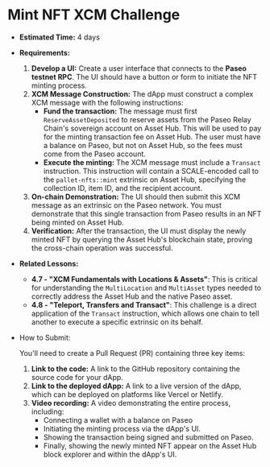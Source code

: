 # Mint NFT XCM Challenge

- **Estimated Time:** 4 days
- **Requirements:**
    1. **Develop a UI:** Create a user interface that connects to the **Paseo testnet RPC**. The UI should have a button or form to initiate the NFT minting process.
    2. **XCM Message Construction:** The dApp must construct a complex XCM message with the following instructions:
        - **Fund the transaction:** The message must first `ReserveAssetDeposited` to reserve assets from the Paseo Relay Chain's sovereign account on Asset Hub. This will be used to pay for the minting transaction fee on Asset Hub. The user must have a balance on Paseo, but not on Asset Hub, so the fees must come from the Paseo account.
        - **Execute the minting:** The XCM message must include a `Transact` instruction. This instruction will contain a SCALE-encoded call to the `pallet-nfts::mint` extrinsic on Asset Hub, specifying the collection ID, item ID, and the recipient account.
    3. **On-chain Demonstration:** The UI should then submit this XCM message as an extrinsic on the Paseo network. You must demonstrate that this single transaction from Paseo results in an NFT being minted on Asset Hub.
    4. **Verification:** After the transaction, the UI must display the newly minted NFT by querying the Asset Hub's blockchain state, proving the cross-chain operation was successful.
- **Related Lessons:**
    - **4.7 - "XCM Fundamentals with Locations & Assets"**: This is critical for understanding the `MultiLocation` and `MultiAsset` types needed to correctly address the Asset Hub and the native Paseo asset.
    - **4.8 - "Teleport, Transfers and Transact"**: This challenge is a direct application of the `Transact` instruction, which allows one chain to tell another to execute a specific extrinsic on its behalf.
- How to Submit:
    
    You'll need to create a Pull Request (PR) containing three key items:
    
    1. **Link to the code:** A link to the GitHub repository containing the source code for your dApp.
    2. **Link to the deployed dApp:** A link to a live version of the dApp, which can be deployed on platforms like Vercel or Netlify.
    3. **Video recording:** A video demonstrating the entire process, including:
        - Connecting a wallet with a balance on Paseo
        - Initiating the minting process via the dApp's UI.
        - Showing the transaction being signed and submitted on Paseo.
        - Finally, showing the newly minted NFT appear on the Asset Hub block explorer and within the dApp's UI.

